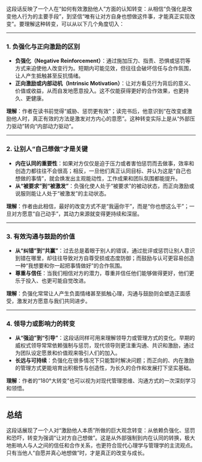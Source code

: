 这段话反映了一个人在“如何有效激励他人”方面的认知转变：从相信“负强化是改变他人行为的主要手段”，到坚信“唯有让对方自身也想做这件事，才能真正实现改变”。要理解这种转变，可以从以下几个角度切入：

---

### 1. 负强化与正向激励的区别

- **负强化（Negative Reinforcement）**：通过施加压力、指责、恐惧或惩罚等方式来迫使他人改变行为。短期内可能见效，但往往会破坏信任与合作氛围，让人产生抵触甚至反抗情绪。
- **正向激励或内部动机（Intrinsic Motivation）**：让对方看见行为背后的意义、价值或收益，从而自发地愿意投入。这不仅能获得更好的合作效果，也更持久、更健康。

**理解**：作者在读书前觉得“威胁、惩罚更有效”；读完书后，他意识到“在改变或激励他人时，真正有效的方法是激发对方内心的意愿”。这种转变实际上是从“外部压力驱动”转向“内部动力驱动”。

---

### 2. 让别人“自己想做”才是关键

- **内在认同的重要性**：如果对方仅仅是迫于压力或者害怕惩罚而去做事，效率和创造力都往往不会很高；相反，一旦他们真正认同目标、并认为这是“自己也想做的事情”，就会焕发出主观能动性，工作成果和团队氛围都能提升。
- **从“被要求”到“被激发”**：负强化使人处于“被要求”的被动状态，而正向激励或说服则能让人处于“被激发”的主动状态。

**理解**：作者由此相信，最好的改变方式不是“我逼你干”，而是“你也想这么干”；一旦对方愿意“自己动手”，其动力来源就变得更持续和深层。

---

### 3. 有效沟通与鼓励的价值

- **从“纠错”到“共赢”**：过去总是着眼于别人的错误，通过批评或惩罚让别人意识到错在哪里，却往往导致对方自尊受损或态度防御；而鼓励与认可更容易创造一种“我想要和你一起把事情做好”的合作氛围。
- **尊重与信任**：当我们相信对方的潜力，尊重并信任他们能够做得更好，他们更乐于投入、也更可能自觉改进。

**理解**：负强化常常让人产生负面情绪甚至抵触心理，沟通与鼓励则会塑造正面感受，激发对方愿意与我们共同进步。

---

### 4. 领导力或影响力的转变

- **从“强迫”到“引导”**：这段话同样可用来理解领导力或管理方式的变化。早期的威权式领导常常依赖强制与惩罚，现代领导则更注重沟通、共识和激励，通过为团队设定愿景和价值观来吸引人们的加入。
- **长远与可持续**：负强化在很多情况下只能暂时解决问题；而正向的、内在激励的管理方式更能培育出积极性与创造性，为长久的合作和发展打下坚实基础。

**理解**：作者的“180°大转变”也可以视为对现代管理思维、沟通方式的一次深刻学习和领悟。

---

## 总结

这段话展现了一个人对“激励他人本质”所做的巨大观念转变：从依赖负强化、惩罚和恐吓，转变为强调“让对方自己想做”。这是从外部强制到内在认同的转换，极大地影响人与人之间的信任和合作关系，也更符合现代心理学与管理学的主流观点。只有当他人“自愿并真心地想做”时，才是真正的改变与成长。